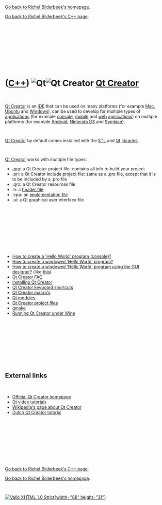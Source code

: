 [Go back to Richel Bilderbeek's homepage](index.htm).

[Go back to Richel Bilderbeek's C++ page](Cpp.htm).

 

 

 

 

 

([C++](Cpp.htm)) ![Qt](PicQt.png)![Qt Creator](PicQtCreator.png) [Qt Creator](CppQtCreator.htm)
===============================================================================================

 

[Qt Creator](CppQtCreator.htm) is an [IDE](CppIde.htm) that can be used
on many platforms (for example [Mac](CppMac.htm),
[Ubuntu](CppUbuntu.htm) and [Windows](CppWindows.htm)), can be used to
develop for multiple types of [applications](CppApplication.htm) (for
example [console](CppConsoleApplication.htm),
[mobile](CppMobileApplication.htm) and [web](CppWebApplication.htm)
[applications](CppApplication.htm)) on multiple platforms (for example
[Android](CppAndroid.htm), [Nintendo DS](CppNds.htm) and
[Symbian](CppSymbian.htm)).

 

[Qt Creator](CppQtCreator.htm) by default comes installed with the
[STL](CppStl.htm) and [Qt](CppQt.htm) [libraries](CppLibrary.htm).

 

[Qt Creator](CppQtCreator.htm) works with multiple file types:

-   [.pro](CppQtProjectFile.htm): a Qt Creator project file: contains
    all info to build your project
-   .pri: a Qt Creator include project file: same as a .pro file, except
    that it is to be included by a .pro file
-   .qrc: a Qt Creator resources file
-   .h: a [header file](CppHeaderFile.htm)
-   .cpp: an [implementation file](CppImplementationFile.htm)
-   .ui: a Qt graphical user interface file

 

 

 

 

 

-   [How to create a 'Hello World' program
    (console)?](CppQtHelloWorldConsole.htm)
-   [How to create a windowed 'Hello World'
    program?](CppQtHelloWorldWindowed.htm)
-   [How to create a windowed 'Hello World' program using the GUI
    designer?](CppQtHelloWorldWindowedGui.htm) (like
    [this](CppQtHelloWorldWindowedGui9.png))
-   [Qt Creator FAQ](CppQtFaq.htm)
-   [Installing Qt Creator](CppQtCreatorInstall.htm)
-   [Qt Creator keyboard shortcuts](CppQtCreatorKeyboardShortcuts.htm)
-   [Qt Creator macro's](CppQtCreatorMacro.htm)
-   [Qt modules](CppQtModule.htm)
-   [Qt Creator project files](CppQtProjectFile.htm)
-   [qmake](CppQmake.htm)
-   [Running Qt Creator under Wine](CppQtCreatorWineUbuntu.htm)

 

 

 

 

 

External links
--------------

 

-   [Official Qt Creator
    homepage](http://qt.nokia.com/products/developer-tools)
-   [Qt video
    tutorials](http://qt.nokia.com/developer/learning/online/talks/developerdays2009/tech-talks)
-   [Wikipedia's page about Qt
    Creator](http://en.wikipedia.org/wiki/Qt_Creator)
-   [Dutch Qt Creator
    tutorial](http://bd.eduweb.hhs.nl/ogoprg/qt/index.html)

 

 

 

 

 

[Go back to Richel Bilderbeek's C++ page](Cpp.htm).

[Go back to Richel Bilderbeek's homepage](index.htm).

 

[![Valid XHTML 1.0 Strict](valid-xhtml10.png){width="88"
height="31"}](http://validator.w3.org/check?uri=referer)
